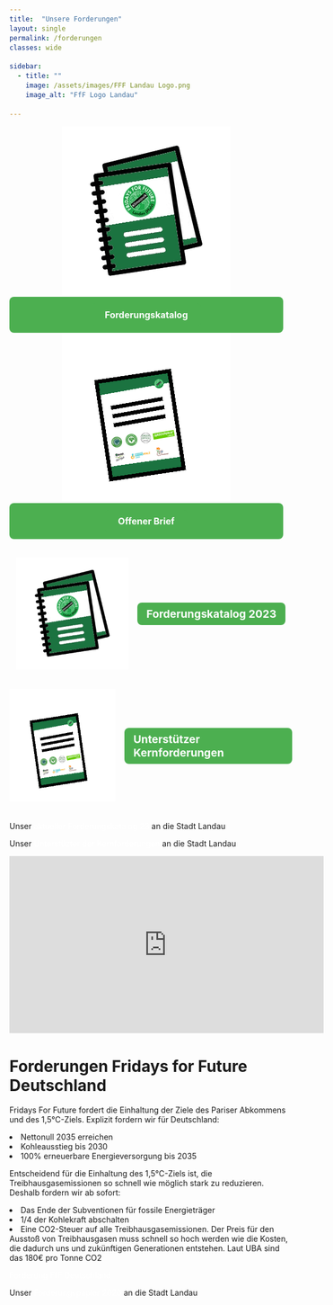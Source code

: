 ```yaml
---
title:  "Unsere Forderungen"
layout: single
permalink: /forderungen
classes: wide

sidebar:
  - title: ""
    image: /assets/images/FFF Landau Logo.png
    image_alt: "FfF Logo Landau"
    
---
```


<div class="icon-container">
  <div class="icon">
    <a href="https://fridaysforfuture-landau.de/assets/pdf/Forderungskatalog Stand 01.01.23 Klimastreik Landau und Brief.pdf" target="_blank">
      <img src="https://github.com/fridaysforfuture-landau-pfalz/fridaysforfuture-landau-pfalz.github.io/blob/main/assets/images/Webseite%20Bilder/Icon-Katalog-300x300.png?raw=true" alt="Forderungskatalog Icon">
    </a>
  </div>
  <div class="button">
    <a href="https://fridaysforfuture-landau.de/assets/pdf/Forderungskatalog Stand 01.01.23 Klimastreik Landau und Brief.pdf" target="_blank" class="button-style">Forderungskatalog</a>
  </div>
</div>
<div class="icon-container">
  <div class="icon">
    <a href="https://fridaysforfuture-landau.de/assets/pdf/Brief_Klimastreik_Landau.pdf" target="_blank">
      <img src="https://github.com/fridaysforfuture-landau-pfalz/fridaysforfuture-landau-pfalz.github.io/blob/main/assets/images/Webseite%20Bilder/V2%20Icon-Katalog-300x300.png?raw=true" alt="Brief Icon">
    </a>
  </div>
  <div class="button">
    <a href="https://fridaysforfuture-landau.de/assets/pdf/Brief_Klimastreik_Landau.pdf#page=18" target="_blank" class="button-style">Offener Brief</a>
  </div>
</div>

<style>
  .container {
    display: flex;
    flex-direction: row;
    align-items: center;
    justify-content: center;
    margin: 2rem 0;
  }

  .icon-container {
    text-align: center;
    margin-right: 1rem;
  }

  .button-container {
    display: flex;
    justify-content: center;
    align-items: center;
  }

  .button {
    display: block;
    text-decoration: none;
    color: white;
    background-color: #4CAF50;
    padding: 0.5rem 1rem;
    border-radius: 0.5rem;
    font-size: 1.2rem;
    font-weight: bold;
  }
  
  .button-style {
  background-color: #4CAF50;
  color: white;
  padding: 10px 24px;
  border: none;
  text-align: center;
  text-decoration: none;
  display: inline-block;
  font-size: 16px;
  margin: 4px 2px;
  cursor: pointer;
  border-radius: 8px;
}
  
  a {
  color: #fff; /* Weiß */
  text-decoration: none;
}
</style>






<div class="container">
  <div class="icon-container">
    <img src="https://github.com/fridaysforfuture-landau-pfalz/fridaysforfuture-landau-pfalz.github.io/blob/main/assets/images/Webseite%20Bilder/Icon-Katalog-300x300.png?raw=true" alt="Icon-Katalog" width="200" height="200">
  </div>
  <div class="button-container">
    <a href="/assets/pdf/Forderungskatalog Stand 01.01.23 Klimastreik Landau und Brief.pdf" class="button">Forderungskatalog 2023</a>
  </div>
</div>

<div class="container">
  <div class="icon-container">
    <img src="https://github.com/fridaysforfuture-landau-pfalz/fridaysforfuture-landau-pfalz.github.io/blob/main/assets/images/Webseite%20Bilder/V2%20Icon-Katalog-300x300.png?raw=true" alt="V2-Icon-Katalog" width="200" height="200">
  </div>
  <div class="button-container">
    <a href="/assets/pdf/Forderungskatalog Stand 01.01.23 Klimastreik Landau und Brief.pdf" class="button">Unterstützer Kernforderungen</a>
  </div>
</div>

<style>
  .container {
    display: flex;
    flex-direction: row;
    align-items: center;
    justify-content: center;
    margin: 2rem 0;
  }

  .icon-container {
    text-align: center;
    margin-right: 1rem;
  }

  .button-container {
    display: flex;
    justify-content: center;
    align-items: center;
  }

  .button {
    display: block;
    text-decoration: none;
    color: white;
    background-color: #4CAF50;
    padding: 0.5rem 1rem;
    border-radius: 0.5rem;
    font-size: 1.2rem;
    font-weight: bold;
  }
  
  a {
  color: #fff; /* Weiß */
  text-decoration: none;
}
</style>

Unser <a href="assets/pdf/Forderungskatalog Stand 01.01.23 Klimastreik Landau.pdf" target="_blank"> aktueller Forderungskatalog 23 </a> an die Stadt Landau
<a href="/assets/pdf/ForderungenLandauDez2020.pdf" target="_blank"> </a> <br>

Unser <a href="assets/pdf/Brief Forderungen Bündnis final.pdf" target="_blank"> Unterstüzter der Kernforderungen </a> an die Stadt Landau
<a href="/assets/pdf/ForderungenLandauDez2020.pdf" target="_blank"> </a> <br>

<iframe width="560" height="315" src="https://www.youtube.com/embed/TBWXt9B0d5g" title="YouTube video player" frameborder="0" allow="accelerometer; autoplay; clipboard-write; encrypted-media; gyroscope; picture-in-picture" allowfullscreen></iframe>


<p> </p>
  
<h1> Forderungen Fridays for Future Deutschland </h1>
Fridays For Future fordert die Einhaltung der Ziele des Pariser Abkommens und des 1,5°C-Ziels. Explizit fordern wir für Deutschland: <br> 
<p> </p>
<li> Nettonull 2035 erreichen
<li> Kohleausstieg bis 2030
<li> 100% erneuerbare Energieversorgung bis 2035 <br>

<p> </p>  
  
Entscheidend für die Einhaltung des 1,5°C-Ziels ist, die Treibhausgasemissionen so schnell wie möglich stark zu reduzieren. Deshalb fordern wir ab sofort: <br>
<p> </p>
<li> Das Ende der Subventionen für fossile Energieträger
<li> 1/4 der Kohlekraft abschalten
<li> Eine CO2-Steuer auf alle Treibhausgasemissionen. Der Preis für den Ausstoß von Treibhausgasen muss schnell so hoch werden wie die Kosten, die dadurch uns und zukünftigen Generationen entstehen. Laut UBA sind das 180€ pro Tonne CO2 <br>
  
  <p> </p>

<a href="https://fridaysforfuture.de/forderungen/" target="_blank"> Forderung FfF Deutschland </a> <br>
  
Unser <a href="/assets/pdf/ForderungenLandauDez2020.pdf" target="_blank"> Forderungspapier 2020 </a> an die Stadt Landau
<a href="/assets/pdf/ForderungenLandauDez2020.pdf" target="_blank"> </a> <br>
